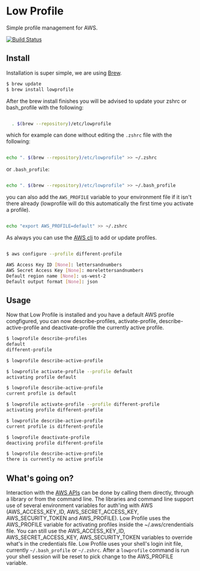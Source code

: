 # Low Profile

Simple profile management for AWS.

[![Build Status](https://ci.dualspark.com/api/badge/github.com/DualSpark/lowprofile/status.svg?branch=master)](https://ci.dualspark.com/github.com/DualSpark/lowprofile)

## Install

Installation is super simple, we are using [Brew](http://brew.sh).

```bash
$ brew update
$ brew install lowprofile
```

After the brew install finishes you will be advised to update your zshrc or bash_profile with the following:

```bash

  . $(brew --repository)/etc/lowprofile

```

which for example can done without editing the `.zshrc` file with the following:

```bash

echo ". $(brew --repository)/etc/lowprofile" >> ~/.zshrc

```

or `.bash_profile`:

```bash

echo ". $(brew --repository)/etc/lowprofile" >> ~/.bash_profile

```

you can also add the `AWS_PROFILE` variable to your environment file if it
isn't there already (lowprofile will do this automatically the first time you activate
a profile).

```bash

echo "export AWS_PROFILE=default" >> ~/.zshrc

```

As always you can use the [AWS cli](http://aws.amazon.com/cli/) to add or update profiles.  

```bash

$ aws configure --profile different-profile

AWS Access Key ID [None]: lettersandnumbers
AWS Secret Access Key [None]: morelettersandnumbers
Default region name [None]: us-west-2
Default output format [None]: json

```

## Usage

Now that Low Profile is installed and you have a default AWS profile congfigured, you can now describe-profiles, activate-profile, describe-active-profile and deactivate-profile the currently active  profile.  


```bash
$ lowprofile describe-profiles
default
different-profile

$ lowprofile describe-active-profile

$ lowprofile activate-profile --profile default
activating profile default

$ lowprofile describe-active-profile
current profile is default

$ lowprofile activate-profile --profile different-profile
activating profile different-profile

$ lowprofile describe-active-profile
current profile is different-profile

$ lowprofile deactivate-profile
deactiving profile different-profile

$ lowprofile describe-active-profile
there is currently no active profile

```

## What's going on?

Interaction with the [AWS APIs](https://aws.amazon.com/documentation/) can be done by calling them directly, through a library or from the command line.  The libraries and command line support use of several environment variables for auth'ing with AWS (AWS_ACCESS_KEY_ID, AWS_SECRET_ACCESS_KEY, AWS_SECURITY_TOKEN and AWS_PROFILE).  Low Profile uses the AWS_PROFILE variable for activating profiles inside the ~/.aws/crendentials file.  You can still use the AWS_ACCESS_KEY_ID, AWS_SECRET_ACCESS_KEY, AWS_SECURITY_TOKEN variables to override what's in the credentials file.  Low Profile uses your shell's login init file, currently `~/.bash_profile` or `~/.zshrc`.  After a `lowprofile` command is run your shell session will be reset to pick change to the AWS_PROFILE variable.
